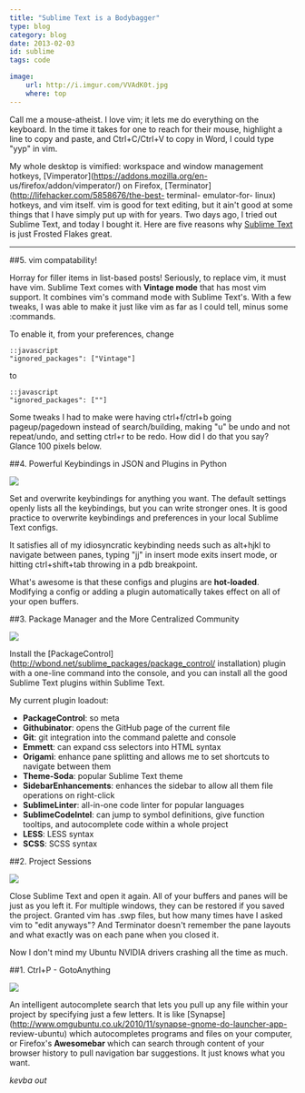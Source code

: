 ```yaml
---
title: "Sublime Text is a Bodybagger"
type: blog
category: blog
date: 2013-02-03
id: sublime
tags: code

image:
    url: http://i.imgur.com/VVAdK0t.jpg
    where: top
---
```


Call me a mouse-atheist. I love vim; it lets me do everything on the
keyboard. In the time it takes for one to reach for their mouse, highlight a
line to copy and paste, and Ctrl+C/Ctrl+V to copy in Word, I could type "yyp"
in vim.

My whole desktop is vimified: workspace and window management hotkeys,
[Vimperator](https://addons.mozilla.org/en- us/firefox/addon/vimperator/) on
Firefox, [Terminator](http://lifehacker.com/5858676/the-best- terminal-
emulator-for- linux) hotkeys, and vim itself. vim is good for text editing, but
it ain't good at some things that I have simply put up with for years. Two days
ago, I tried out Sublime Text, and today I bought it. Here are five reasons why
[Sublime Text](http://sublimetext.com) is just Frosted Flakes great.

---

##5. vim compatability!

Horray for filler items in list-based posts! Seriously, to replace vim, it must
have vim. Sublime Text comes with **Vintage mode** that has most vim support. It
combines vim's command mode with Sublime Text's. With a few tweaks, I was able
to make it just like vim as far as I could tell, minus some :commands.

To enable it, from your preferences, change

    ::javascript
    "ignored_packages": ["Vintage"]

to

    ::javascript
    "ignored_packages": [""]

Some tweaks I had to make were having ctrl+f/ctrl+b going pageup/pagedown
instead of search/building, making "u" be undo and not repeat/undo, and setting
ctrl+r to be redo. How did I do that you say? Glance 100 pixels below.

##4. Powerful Keybindings in JSON and Plugins in Python

<img src="http://imgur.com/ZPD6qYh.png">

Set and overwrite keybindings for anything you want. The default settings
openly lists all the keybindings, but you can write stronger ones. It is good
practice to overwrite keybindings and preferences in your local Sublime Text
configs.

It satisfies all of my idiosyncratic keybinding needs such as alt+hjkl to
navigate between panes, typing "jj" in insert mode exits insert mode, or
hitting ctrl+shift+tab throwing in a pdb breakpoint.

What's awesome is that these configs and plugins are **hot-loaded**. Modifying
a config or adding a plugin automatically takes effect on all of your open
buffers.

##3. Package Manager and the More Centralized Community

<img src="http://i.imgur.com/xxLmMrh.png">

Install the [PackageControl](http://wbond.net/sublime_packages/package_control/
installation) plugin with a one-line command into the console, and you can
install all the good Sublime Text plugins within Sublime Text.

My current plugin loadout:

- **PackageControl**: so meta
- **Githubinator**: opens the GitHub page of the current file
- **Git**: git integration into the command palette and console
- **Emmett**: can expand css selectors into HTML syntax
- **Origami**: enhance pane splitting and allows me to set shortcuts to navigate
   between them
- **Theme-Soda**: popular Sublime Text theme
- **SidebarEnhancements**: enhances the sidebar to allow all them file operations
   on right-click
- **SublimeLinter**: all-in-one code linter for popular languages
- **SublimeCodeIntel**: can jump to symbol definitions, give function tooltips,
   and autocomplete code within a whole project
- **LESS**: LESS syntax
- **SCSS**: SCSS syntax

##2. Project Sessions

<img src="http://imgur.com/XDcPsSB.jpg">

Close Sublime Text and open it again. All of your buffers and panes will be just
as you left it. For multiple windows, they can be restored if you saved the
project. Granted vim has .swp files, but how many times have I asked vim to
"edit anyways"? And Terminator doesn't remember the pane layouts and what
exactly was on each pane when you closed it.

Now I don't mind my Ubuntu NVIDIA drivers crashing all the time as much.

##1. Ctrl+P - GotoAnything

<img src="http://i.imgur.com/hSApzuX.jpg">

An intelligent autocomplete search that lets you pull up any file within your
project by specifying just a few letters. It is like
[Synapse](http://www.omgubuntu.co.uk/2010/11/synapse-gnome-do-launcher-app-
review-ubuntu) which autocompletes programs and files on your computer, or
Firefox's **Awesomebar** which can search through content of your browser
history to pull navigation bar suggestions. It just knows what you want.

*kevba out*
